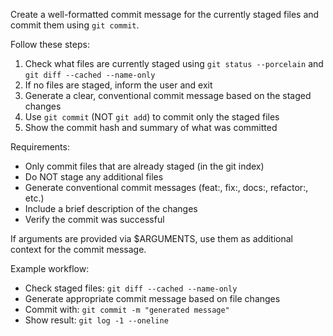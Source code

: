 Create a well-formatted commit message for the currently staged files and commit them using `git commit`.

Follow these steps:
1. Check what files are currently staged using `git status --porcelain` and `git diff --cached --name-only`
2. If no files are staged, inform the user and exit
3. Generate a clear, conventional commit message based on the staged changes
4. Use `git commit` (NOT `git add`) to commit only the staged files
5. Show the commit hash and summary of what was committed

Requirements:
- Only commit files that are already staged (in the git index)
- Do NOT stage any additional files
- Generate conventional commit messages (feat:, fix:, docs:, refactor:, etc.)
- Include a brief description of the changes
- Verify the commit was successful

If arguments are provided via $ARGUMENTS, use them as additional context for the commit message.

Example workflow:
- Check staged files: `git diff --cached --name-only`
- Generate appropriate commit message based on file changes
- Commit with: `git commit -m "generated message"`
- Show result: `git log -1 --oneline`
